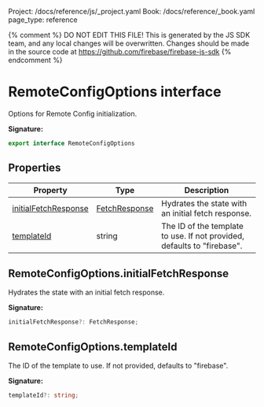 Project: /docs/reference/js/_project.yaml
Book: /docs/reference/_book.yaml
page_type: reference

{% comment %}
DO NOT EDIT THIS FILE!
This is generated by the JS SDK team, and any local changes will be
overwritten. Changes should be made in the source code at
https://github.com/firebase/firebase-js-sdk
{% endcomment %}

# RemoteConfigOptions interface
Options for Remote Config initialization.

<b>Signature:</b>

```typescript
export interface RemoteConfigOptions 
```

## Properties

|  Property | Type | Description |
|  --- | --- | --- |
|  [initialFetchResponse](./remote-config.remoteconfigoptions.md#remoteconfigoptionsinitialfetchresponse) | [FetchResponse](./remote-config.fetchresponse.md#fetchresponse_interface) | Hydrates the state with an initial fetch response. |
|  [templateId](./remote-config.remoteconfigoptions.md#remoteconfigoptionstemplateid) | string | The ID of the template to use. If not provided, defaults to "firebase". |

## RemoteConfigOptions.initialFetchResponse

Hydrates the state with an initial fetch response.

<b>Signature:</b>

```typescript
initialFetchResponse?: FetchResponse;
```

## RemoteConfigOptions.templateId

The ID of the template to use. If not provided, defaults to "firebase".

<b>Signature:</b>

```typescript
templateId?: string;
```
